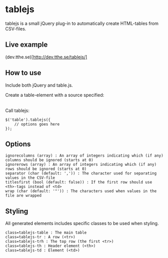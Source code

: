 tablejs
=======

tablejs is a small jQuery plug-in to automatically create HTML-tables from CSV-files.

Live example
------------

(dev.tthe.se)[http://dev.tthe.se/tablejs/]

How to use
----------

Include both jQuery and table.js.

Create a table-element with a source specified: <table src="values.csv"></table>

Call tablejs:

    $('table').tablejs({
        // options goes here
    });


Options
-------

    ignorecolumns (array) : An array of integers indicating which (if any) columns should be ignored (starts at 0)
    ignorerows (array) : An array of integers indicating which (if any) rows should be ignored (starts at 0)
    separator (char (default: ',')) : The character used for separating values in the CSV-file
    titlesfirst (bool (default: false)) : If the first row should use <th>-tags instead of <td>
    wrap (char (default: '"')) : The characters used when values in the file are wrapped


Styling
-------

All generated elements includes specific classes to be used when styling.

    class=tablejs-table : The main table
    class=tablejs-tr : A row (<tr>)
    class=tablejs-trh : The top row (the first <tr>)
    class=tablejs-th : Header element (<th>)
    class=tablejs-td : Element (<td>)
